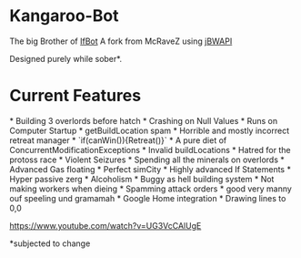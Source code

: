 # Kangaroo-Bot

The big Brother of [IfBot](https://github.com/impie66/If-Bot) 
A fork from McRaveZ using [jBWAPI](https://github.com/JavaBWAPI/JBWAPI)

Designed purely while sober*.


<h1>Current Features</h1>
* Building 3 overlords before hatch
* Crashing on Null Values
* Runs on Computer Startup
* getBuildLocation spam
* Horrible and mostly incorrect retreat manager
* `if(canWin()){Retreat()}`
* A pure diet of ConcurrentModificationExceptions
* Invalid buildLocations
* Hatred for the protoss race
* Violent Seizures
* Spending all the minerals on overlords
* Advanced Gas floating 
* Perfect simCity
* Highly advanced If Statements
* Hyper passive zerg
* Alcoholism
* Buggy as hell building system
* Not making workers when dieing
* Spamming attack orders
* good very manny ouf speeling und gramamah
* Google Home integration
* Drawing lines to 0,0


https://www.youtube.com/watch?v=UG3VcCAlUgE


*subjected to change
